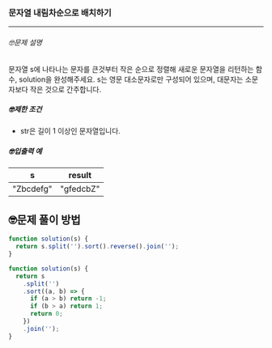 ### 문자열 내림차순으로 배치하기

---

###### 🤓문제 설명

문자열 s에 나타나는 문자를 큰것부터 작은 순으로 정렬해 새로운 문자열을 리턴하는 함수, solution을 완성해주세요.
s는 영문 대소문자로만 구성되어 있으며, 대문자는 소문자보다 작은 것으로 간주합니다.

##### 🤓제한 조건

- str은 길이 1 이상인 문자열입니다.

##### 🤓입출력 예

| s         | result    |
| --------- | --------- |
| "Zbcdefg" | "gfedcbZ" |

## 🤓문제 풀이 방법

```javascript
function solution(s) {
  return s.split('').sort().reverse().join('');
}
```

```javascript
function solution(s) {
  return s
    .split('')
    .sort((a, b) => {
      if (a > b) return -1;
      if (b > a) return 1;
      return 0;
    })
    .join('');
}
```
